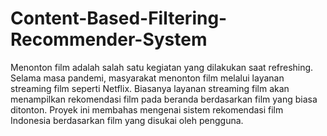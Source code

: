 # Content-Based-Filtering-Recommender-System

Menonton film adalah salah satu kegiatan yang dilakukan saat refreshing. Selama masa pandemi, masyarakat menonton film melalui layanan streaming film seperti Netflix. Biasanya layanan streaming film akan menampilkan rekomendasi film pada beranda berdasarkan film yang biasa ditonton. Proyek ini membahas mengenai sistem rekomendasi film Indonesia berdasarkan film yang disukai oleh pengguna.
